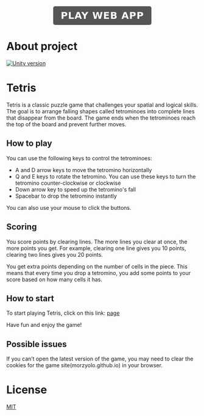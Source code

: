 <div style="text-align: center;">
  <a href="https://morzyolo.github.io/Tetris/">
    <button style="background-color: #555555; color: white; border: none; border-radius: 5px; padding: 10px 20px; cursor: pointer; font-family: 'DejaVu Sans', 'Verdana', 'Arial', sans-serif; font-size: 25px; font-weight: bold; text-transform: uppercase; letter-spacing: 1px;">Play web app</button>
  </a>
</div>

# About project

[![Unity version](https://img.shields.io/badge/Unity%20version-2022.3.16f-57b9d3.svg?style=for-the-badge&logo=unity)](https://unity.com/releases/editor/whats-new/2022.3.16)

# Tetris

Tetris is a classic puzzle game that challenges your spatial and logical skills. The goal is to arrange falling shapes called tetrominoes into complete lines that disappear from the board. The game ends when the tetrominoes reach the top of the board and prevent further moves.

## How to play

You can use the following keys to control the tetrominoes:

- A and D arrow keys to move the tetromino horizontally
- Q and E keys to rotate the tetromino. You can use these keys to turn the tetromino counter-clockwise or clockwise
- Down arrow key to speed up the tetromino's fall
- Spacebar to drop the tetromino instantly

You can also use your mouse to click the buttons.

## Scoring

You score points by clearing lines. The more lines you clear at once, the more points you get. For example, clearing one line gives you 10 points, clearing two lines gives you 20 points.

You get extra points depending on the number of cells in the piece. This means that every time you drop a tetromino, you add some points to your score based on how many cells it has.

## How to start

To start playing Tetris, click on this link: [page](https://morzyolo.github.io/Tetris/)

Have fun and enjoy the game!

## Possible issues

If you can’t open the latest version of the game, you may need to clear the cookies for the game site(morzyolo.github.io) in your browser.

# License

[MIT](https://github.com/morzyolo/Tetris/blob/main/LICENSE)
